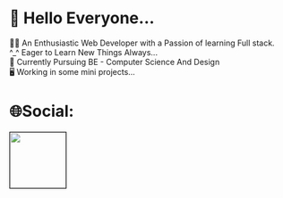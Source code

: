 # 👋 Hello Everyone... 

🧑‍💻 An Enthusiastic Web Developer with a Passion of learning Full stack.<br>
^_^ Eager to Learn New Things Always...<br>
📖 Currently Pursuing BE - Computer Science And Design<br>
🖥️ Working in some mini projects...

# 🌐Social:
[<img src="[https://s18955.pcdn.co/wp-content/uploads/2018/02/github.png](https://www.google.com/url?sa=i&url=https%3A%2F%2Fcommons.wikimedia.org%2Fwiki%2FFile%3ALinkedIn_Logo.svg&psig=AOvVaw2Ve8wb_GGVa3eIcUjsZMjU&ust=1711201859928000&source=images&cd=vfe&opi=89978449&ved=0CBIQjRxqFwoTCIDZz-yBiIUDFQAAAAAdAAAAABAE)https://www.google.com/url?sa=i&url=https%3A%2F%2Fcommons.wikimedia.org%2Fwiki%2FFile%3ALinkedIn_Logo.svg&psig=AOvVaw2Ve8wb_GGVa3eIcUjsZMjU&ust=1711201859928000&source=images&cd=vfe&opi=89978449&ved=0CBIQjRxqFwoTCIDZz-yBiIUDFQAAAAAdAAAAABAE" width="100" style="border:1px solid black"/>](https://www.linkedin.com/in/hariharasudhan-sk-a53361249/)
